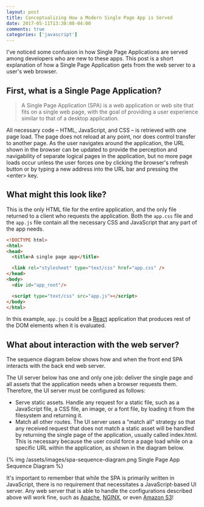```yaml
---
layout: post
title: Conceptualizing How a Modern Single Page App is Served
date: 2017-05-11T13:30:08-04:00
comments: true
categories: ['javascript']
---
```


I've noticed some confusion in how Single Page Applications are served among developers who are new to these apps. This post is a short explanation of how a Single Page Application gets from the web server to a user's web browser.

<!-- more -->

First, what is a Single Page Application?
---------------------

> A Single Page Application (SPA) is a web application or web site that fits on a single web page, with the goal of providing a user experience similar to that of a desktop application.

All necessary code – HTML, JavaScript, and CSS – is retrieved with one page load. The page does not reload at any point, nor does control transfer to another page. As the user navigates around the application, the URL shown in the browser can be updated to provide the perception and navigability of separate logical pages in the application, but no more page loads occur unless the user forces one by clicking the browser's refresh button or by typing a new address into the URL bar and pressing the \<enter\> key.

What might this look like?
--------------------

This is the only HTML file for the entire application, and the only file returned to a client who requests the application. Both the `app.css` file and the `app.js` file contain all the necessary CSS and JavaScript that any part of the app needs.

```html index.html mark:6,11
<!DOCTYPE html>
<html>
<head>
  <title>A single page app</title>

  <link rel="stylesheet" type="text/css" href="app.css" />
</head>
<body>
  <div id="app_root"/>

  <script type="text/css" src="app.js"></script>
</body>
</html>
```

In this example, `app.js` could be a [React](https://facebook.github.io/react/) application that produces rest of the DOM elements when it is evaluated.

What about interaction with the web server?
---------------------------

The sequence diagram below shows how and when the front end SPA interacts with the back end web server.

The UI server below has one and only one job: deliver the single page and all assets that the application needs when a browser requests them. Therefore, the UI server must be configured as follows:

* Serve static assets. Handle any request for a static file, such as a JavaScript file, a CSS file, an image, or a font file, by loading it from the filesystem and returning it.
* Match all other routes. The UI server uses a "match all" strategy so that any received request that does not match a static asset will be handled by returning the single page of the application, usually called index.html. This is necessary because the user could force a page load while on a specific URL within the application, as shown in the diagram below.

<div class="center">
  {% img /assets/images/spa-sequence-diagram.png Single Page App Sequence Diagram %}
</div>

It's important to remember that while the SPA is primarily written in JavaScript, there is no requirement that necessitates a JavaScript-based UI server. Any web server that is able to handle the configurations described above will work fine, such as [Apache](https://access.redhat.com/solutions/67298), [NGINX](https://www.nginx.com/resources/admin-guide/serving-static-content/), or even [Amazon S3](https://keita.blog/2015/11/24/hosting-a-single-page-app-on-s3-with-proper-urls/)!
